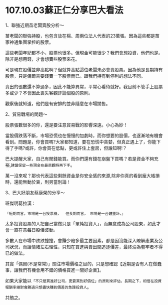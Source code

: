 # 107.10.03蘇正仁分享巴大看法


1、聯強近期苗老闆賣股分析～

苗老闆的聯強持股，也包含放在楊、周兩位法人代表的23萬張。因為這些都是苗家神通集團掌控的股票。

這些老闆年紀都不小，股票也很多。但現金可能很少？我們會想投資，他們也是。除非是想用錢，才會想賣些股票來花。

可是現在股價並非高點啊？但就算高點這位老闆未必會賣股票。因為他是長期持有股票，只是偶爾需要錢賣一下股票而已。跟我們持有到停利的想法不同。

賣出的張數還不算過多，因此不能算異常，平常心看待就好。我目前不管手上股票多或少？不會因此喪失客觀評論個股的原則。

觀察後就知道，他們是有安排的並非隨意在市場拋售。


2、貿易戰場的問題～

股票張數很多的你，還是要注意貿易戰的影響深遠。小心為妙！

當股價跌落不斷，市場恐慌也在慢慢的加劇時，而你想要的股價，也逐漸地有機會看到。問題是，你會買嗎?大家都知道，要在恐慌中貪婪，但真正遇上了，你能下得了手嗎?或許，你會買在低點，更或許住上套房，但誰知啊!？

巴大提醒大家，自己有閒錢能買。而你們還有錢在崩盤下買嗎？若是資金不夠充裕,`建議保留一些現金在最悲觀時再下手`。

萬一沒來呢？那也代表這些剩餘資金是你安全感的來源,除非你真的看到龐大帳損時，還能無動於衷，則另當別論！


3、巴大好朋友蔡康榮的分享～

班傑明葛拉漢：

`「短期而言，市場是一台投票機， 
但長期而言， 市場是一台體重計。」`

太多投資股票的人把自己當做只是「單純投資人」，而無意成為公司股東，如此才會一直在意每日股價波動。

多數人在市場中跌跌撞撞，會賺少賠多最主要因素，都是因沒能深入瞭解產業及公司狀況，而讓情緒左右理性，只知在買進與賣出間追逐價差，最終淪為套牢者不得已的做法。

其實「偶爾(不是常常)」關注市場價格之目的，只是想確認【近期是否有人在做蠢事，讓我們有機會用不錯的價格買進一間好企業】。

如果大家能以`「不只是買進好公司，更要買到好價位」的原則來評估，長期之下，相信在投資報酬率絕對會勝過只想盡快賺到價差的急躁投資人`。

共勉之。
